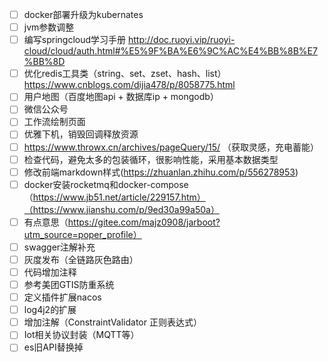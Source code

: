 - [ ] docker部署升级为kubernates
- [ ] jvm参数调整
- [ ] 编写springcloud学习手册 http://doc.ruoyi.vip/ruoyi-cloud/cloud/auth.html#%E5%9F%BA%E6%9C%AC%E4%BB%8B%E7%BB%8D
- [ ] 优化redis工具类（string、set、zset、hash、list） https://www.cnblogs.com/dijia478/p/8058775.html
- [ ] 用户地图（百度地图api + 数据库ip + mongodb）
- [ ] 微信公众号
- [ ] 工作流绘制页面
- [ ] 优雅下机，销毁回调释放资源
- [ ] https://www.throwx.cn/archives/pageQuery/15/ （获取灵感，充电蓄能）
- [ ] 检查代码，避免太多的包装循环，很影响性能，采用基本数据类型
- [ ] 修改前端markdown样式(https://zhuanlan.zhihu.com/p/556278953)
- [ ] docker安装rocketmq和docker-compose（https://www.jb51.net/article/229157.htm）（https://www.jianshu.com/p/9ed30a99a50a）
- [ ] 有点意思（https://gitee.com/majz0908/jarboot?utm_source=poper_profile）
- [ ] swagger注解补充
- [ ] 灰度发布（全链路灰色路由）
- [ ] 代码增加注释
- [ ] 参考美团GTIS防重系统
- [ ] 定义插件扩展nacos
- [ ] log4j2的扩展
- [ ] 增加注解（ConstraintValidator 正则表达式）
- [ ] Iot相关协议封装（MQTT等）
- [ ] es旧API替换掉